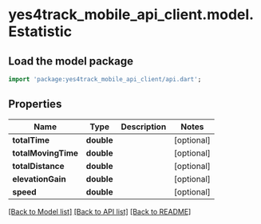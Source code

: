 # yes4track_mobile_api_client.model.Estatistic

## Load the model package
```dart
import 'package:yes4track_mobile_api_client/api.dart';
```

## Properties
Name | Type | Description | Notes
------------ | ------------- | ------------- | -------------
**totalTime** | **double** |  | [optional] 
**totalMovingTime** | **double** |  | [optional] 
**totalDistance** | **double** |  | [optional] 
**elevationGain** | **double** |  | [optional] 
**speed** | **double** |  | [optional] 

[[Back to Model list]](../README.md#documentation-for-models) [[Back to API list]](../README.md#documentation-for-api-endpoints) [[Back to README]](../README.md)


